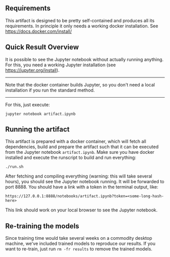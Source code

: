 Requirements
--
This artifact is designed to be pretty self-contained and produces all its requirements. In principle it only needs a working docker installation.
See <https://docs.docker.com/install/>

Quick Result Overview
--

It is possible to see the Jupyter notebook without actually running anything. For this, you need a working Jupyter installation (see <https://jupyter.org/install>).

***
Note that the docker container builds Jupyter, so you don't need a local installation if you run the standard method.
***

For this, just execute:
```
jupyter notebook artifact.ipynb
```

Running the artifact
--
This artifact is prepared with a docker container, which will fetch all dependencies, build and prepare the artifact such that it can be executed from the Jupyter notebook `artifact.ipynb`. Make sure you have docker installed and execute the runscript to build and run everything:

```
./run.sh
```

After fetching and compiling everything (warning: this will take several hours), you should see the Jupyter notebook running. It will be forwarded to port 8888. You should have a link with a token in the terminal output, like: 
 
 ```
 https://127.0.0.1:8888/notebooks/artifact.ipynb?token=<some-long-hash-here>
 ```

This link should work on your local browser to see the Jupyter notebook. 

Re-training the models
--
Since training time would take several weeks on a commodity desktop machine, we've included trained models to reproduce our results. If you want to re-train, just run `rm -fr results` to remove the trained models.

